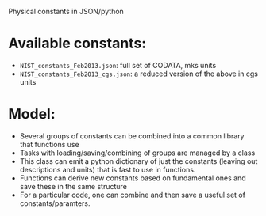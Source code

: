 Physical constants in JSON/python

Available constants:
====================
* `NIST_constants_Feb2013.json`: full set of CODATA, mks units
* `NIST_constants_Feb2013_cgs.json`: a reduced version of the above in cgs units

Model:
======
* Several groups of constants can be combined into a common library that functions use
* Tasks with loading/saving/combining of groups are managed by a class
* This class can emit a python dictionary of just the constants (leaving out descriptions and units) that is fast to use in functions.
* Functions can derive new constants based on fundamental ones and save these in the same structure
* For a particular code, one can combine and then save a useful set of constants/paramters.
